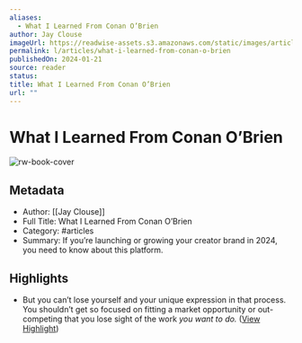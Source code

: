 ```yaml
---
aliases:
  - What I Learned From Conan O’Brien
author: Jay Clouse
imageUrl: https://readwise-assets.s3.amazonaws.com/static/images/article4.6bc1851654a0.png
permalink: l/articles/what-i-learned-from-conan-o-brien
publishedOn: 2024-01-21
source: reader
status: 
title: What I Learned From Conan O’Brien
url: ""
---
```

# What I Learned From Conan O’Brien

![rw-book-cover](https://readwise-assets.s3.amazonaws.com/static/images/article4.6bc1851654a0.png)

## Metadata

- Author: [[Jay Clouse]]
- Full Title: What I Learned From Conan O’Brien
- Category: #articles
- Summary: If you’re launching or growing your creator brand in 2024, you need to know about this platform.

## Highlights

- But you can’t lose yourself and your unique expression in that process. You shouldn’t get so focused on fitting a market opportunity or out-competing that you lose sight of the work _you want to do._ ([View Highlight](https://read.readwise.io/read/01hn0e8abvrhbrkv0ez7r34mh8))
